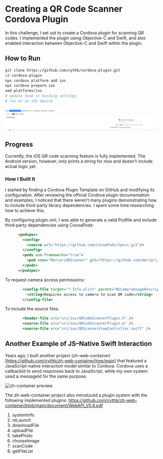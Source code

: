 # Creating a QR Code Scanner Cordova Plugin

In this challenge, I set out to create a Cordova plugin for scanning QR codes. I implemented the plugin using Objective-C and Swift, and also enabled interaction between Objective-C and Swift within the plugin.

## How to Run

``` bash
git clone https://github.com/cythb/cordova-plugin.git
cd cordova-plugin
npx cordova platform add ios
npx cordova prepare ios
xed platforms/ios
# update team in buiding settings
# run on an iOS device
```

![update setting](assets/signing.png)

## Progress

Currently, the iOS QR code scanning feature is fully implemented.
The Android version, however, only prints a string for now and doesn’t include actual logic yet.

### How I Built It

I started by finding a Cordova Plugin Template on GitHub and modifying its configuration.
After reviewing the official Cordova plugin documentation and examples, I noticed that there weren’t many plugins demonstrating how to include third-party library dependencies. I spent some time researching how to achieve this.

By configuring plugin.xml, I was able to generate a valid Podfile and include third-party dependencies using CocoaPods:

```xml
      <podspec>
        <config>
          <source url="https://github.com/CocoaPods/Specs.git"/>
        </config>
        <pods use-frameworks="true">
          <pod name="MercariQRScanner" git="https://github.com/mercari/QRScanner.git" branch="master"/>
        </pods>
      </podspec>
```

To request camera access permissions:

```xml
        <config-file target="*-Info.plist" parent="NSCameraUsageDescription">
          <string>Requires access to camera to scan QR code</string>
        </config-file>
```

To include the source files:

```xml
        <header-file src="src/ios/QRCodeScannerPlugin.h" />
        <source-file src="src/ios/QRCodeScannerPlugin.m" />
        <source-file src="src/ios/QRScannerViewController.swift" />
```

## Another Example of JS–Native Swift Interaction

Years ago, I built another project (zh-web-container)[https://github.com/cythb/zh-web-container/tree/main] that featured a JavaScript–native interaction model similar to Cordova.
Cordova uses a callbackId to send responses back to JavaScript, while my own system used a messageId for the same purpose.

![zh-container preview](./assets/zh-container.gif)

The zh-web-container project also introduced a plugin system with the following implemented plugins:
https://github.com/cythb/zh-web-container/blob/main/document/WebAPI_V0.6.pdf

1.	systemInfo
2.	reLaunch
3.	downloadFile
4.	uploadFile
5.	takePhoto
6.	chooseImage
7.	scanCode
8.	getFileList